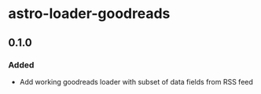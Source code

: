 # astro-loader-goodreads

## 0.1.0

### Added

- Add working goodreads loader with subset of data fields from RSS feed
